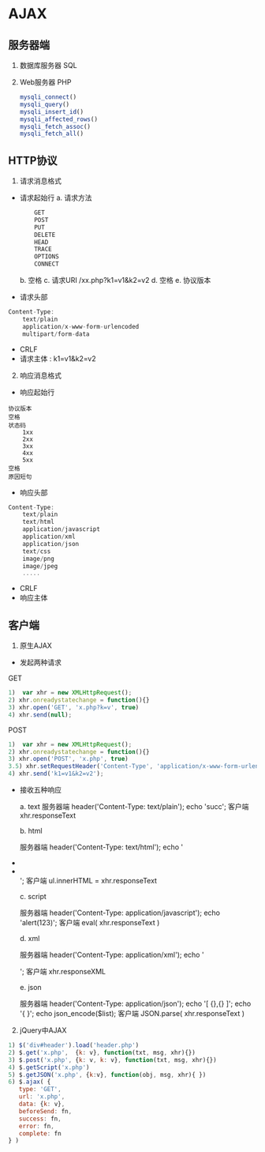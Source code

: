 # AJAX

## 服务器端

1. 数据库服务器 SQL
2. Web服务器 PHP

    ```php
    mysqli_connect()
    mysqli_query()
    mysqli_insert_id()
    mysqli_affected_rows()
    mysqli_fetch_assoc()
    mysqli_fetch_all()
    ```

## HTTP协议

1. 请求消息格式

- 请求起始行
    a. 请求方法
    ```js
        GET
        POST
        PUT
        DELETE
        HEAD
        TRACE
        OPTIONS
        CONNECT
    ```
    b. 空格
    c. 请求URI
        /xx.php?k1=v1&k2=v2
    d. 空格
    e. 协议版本

- 请求头部
```js
Content-Type: 
    text/plain
    application/x-www-form-urlencoded
    multipart/form-data
```

- CRLF
- 请求主体 : k1=v1&k2=v2

2. 响应消息格式

- 响应起始行
```
协议版本
空格
状态码
    1xx
    2xx
    3xx
    4xx
    5xx
空格
原因短句
```

- 响应头部
```js
Content-Type: 
    text/plain
    text/html
    application/javascript
    application/xml
    application/json
    text/css
    image/png
    image/jpeg
    .....
```
- CRLF
- 响应主体

## 客户端

1. 原生AJAX

- 发起两种请求

GET
```js
1)  var xhr = new XMLHttpRequest();
2) xhr.onreadystatechange = function(){}
3) xhr.open('GET', 'x.php?k=v', true)
4) xhr.send(null);
```

POST
```js
1)  var xhr = new XMLHttpRequest();
2) xhr.onreadystatechange = function(){}
3) xhr.open('POST', 'x.php', true)
3.5) xhr.setRequestHeader('Content-Type', 'application/x-www-form-urlencoded');
4) xhr.send('k1=v1&k2=v2');
```

- 接收五种响应

    a. text
    服务器端
        header('Content-Type: text/plain');
        echo 'succ';
    客户端
        xhr.responseText

    b. html

    服务器端
        header('Content-Type: text/html');
        echo '<li></li><li></li>';
    客户端
        ul.innerHTML = xhr.responseText

    c. script

    服务器端
        header('Content-Type: application/javascript');
        echo 'alert(123)';
    客户端
        eval( xhr.responseText )

    d. xml

    服务器端
        header('Content-Type: application/xml');
        echo '<plist><p></p><p></p></plist>';
    客户端
        xhr.responseXML

    e. json

    服务器端
        header('Content-Type: application/json');
        echo '[ {},{} ]';
        echo '{ }';
        echo json_encode($list);
    客户端 
        JSON.parse( xhr.responseText )

2. jQuery中AJAX

```js
1) $('div#header').load('header.php')
2) $.get('x.php',  {k: v}, function(txt, msg, xhr){})
3) $.post('x.php', {k: v, k: v}, function(txt, msg, xhr){})
4) $.getScript('x.php')
5) $.getJSON('x.php', {k:v}, function(obj, msg, xhr){ })
6) $.ajax( {
   type: 'GET',
   url: 'x.php',
   data: {k: v},
   beforeSend: fn,
   success: fn,
   error: fn,
   complete: fn
} )
```